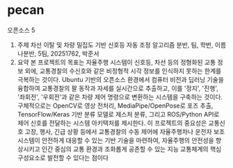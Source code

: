 # pecan
오픈소스 5
1. 주제
차선 이탈 및 차량 밀집도 기반 신호등 자동 조정 알고리즘
분반, 팀, 학번, 이름
나분반, 5팀, 20251762, 박준서
2. 요약 
본 프로젝트의 목표는 자율주행 시스템이 신호등, 차선 등의 정형화된 교통 정보 외에, 교통경찰의 수신호와 같은 비정형적 시각 정보를 인식하지 못하는 한계를 극복하는 것이다. Ubuntu 기반의 오픈소스 환경에서 컴퓨터 비전과 딥러닝 기술을 융합하여 교통경찰의 팔 동작과 자세를 실시간으로 추출하고, 이를 '정지', '진행', '좌회전', '우회전'과 같은 차량 제어 명령으로 변환하는 시스템을 구축하는 것이다. 구체적으로는 OpenCV로 영상 전처리, MediaPipe/OpenPose로 포즈 추출, TensorFlow/Keras 기반 분류 모델로 제스처 분류, 그리고 ROS/Python API로 제어 신호를 전달하는 시스템 아키텍처를 제시한다. 이 프로젝트의 중요성은 교통신호 고장, 행사, 긴급 상황 등에서 교통경찰의 수동 제어에 자율주행차나 운전자 보조 시스템이 안전하게 대응할 수 있는 기반 기술을 마련하여, 자율주행의 안전성을 향상시키고 인간 중심의 교통 환경과 조화롭게 공존할 수 있는 지능 교통체계의 핵심 구성요소로 발전할 수 있다는 점이다


